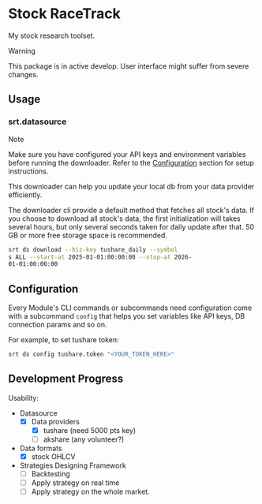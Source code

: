 # Stock RaceTrack

My stock research toolset.

> [!WARNING]
> This package is in active develop. User interface might suffer from severe changes.

## Usage

### srt.datasource

> [!NOTE]
> Make sure you have configured your API keys and environment variables before running the downloader. Refer to the [Configuration](#configuration) section for setup instructions.

This downloader can help you update your local db from your data provider efficiently.

The downloader cli provide a default method that fetches all stock's data. If you choose to download all stock's data, the first initialization will takes several hours, but only several seconds taken for daily update after that. 50 GB or more free storage space is recommended.

```bash
srt ds download --biz-key tushare_daily --symbol
s ALL --start-at 2025-01-01:00:00:00 --stop-at 2026-
01-01:00:00:00
```

## Configuration

Every Module's CLI commands or subcommands need configuration come with a subcommand `config` that helps you set variables like API keys, DB connection params and so on.

For example, to set tushare token:

```bash
srt ds config tushare.token "<YOUR_TOKEN_HERE>"
```

## Development Progress

Usability:

- Datasource
  - [x] Data providers
    - [x] tushare (need 5000 pts key)
    - [ ] akshare (any volunteer?)
- Data formats
  - [x] stock OHLCV
- Strategies Designing Framework
  - [ ] Backtesting
  - [ ] Apply strategy on real time
  - [ ] Apply strategy on the whole market.
